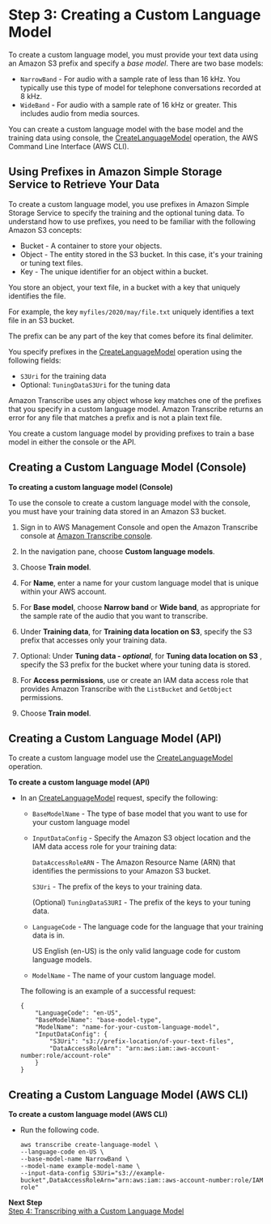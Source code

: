 # Step 3: Creating a Custom Language Model<a name="create-custom-language-model"></a>

To create a custom language model, you must provide your text data using an Amazon S3 prefix and specify a *base model*\. There are two base models:
+ `NarrowBand` \- For audio with a sample rate of less than 16 kHz\. You typically use this type of model for telephone conversations recorded at 8 kHz\.
+ `WideBand` \- For audio with a sample rate of 16 kHz or greater\. This includes audio from media sources\.

You can create a custom language model with the base model and the training data using console, the [CreateLanguageModel](API_CreateLanguageModel.md) operation, the AWS Command Line Interface \(AWS CLI\)\.

## Using Prefixes in Amazon Simple Storage Service to Retrieve Your Data<a name="prefix-get-data"></a>

To create a custom language model, you use prefixes in Amazon Simple Storage Service to specify the training and the optional tuning data\. To understand how to use prefixes, you need to be familiar with the following Amazon S3 concepts:
+ Bucket \- A container to store your objects\.
+ Object \- The entity stored in the S3 bucket\. In this case, it's your training or tuning text files\.
+ Key \- The unique identifier for an object within a bucket\. 

You store an object, your text file, in a bucket with a key that uniquely identifies the file\.

For example, the key `myfiles/2020/may/file.txt` uniquely identifies a text file in an S3 bucket\.

The prefix can be any part of the key that comes before its final delimiter\.

You specify prefixes in the [CreateLanguageModel](API_CreateLanguageModel.md) operation using the following fields: 
+ `S3Uri` for the training data
+ Optional: `TuningDataS3Uri` for the tuning data

Amazon Transcribe uses any object whose key matches one of the prefixes that you specify in a custom language model\. Amazon Transcribe returns an error for any file that matches a prefix and is not a plain text file\.

You create a custom language model by providing prefixes to train a base model in either the console or the API\.

## Creating a Custom Language Model \(Console\)<a name="create-console"></a>

**To creating a custom language model \(Console\)**

To use the console to create a custom language model with the console, you must have your training data stored in an Amazon S3 bucket\.

1. Sign in to AWS Management Console and open the Amazon Transcribe console at [Amazon Transcribe console](https://console.aws.amazon.com/transcribe/)\.

1. In the navigation pane, choose **Custom language models**\.

1. Choose **Train model**\.

1. For **Name**, enter a name for your custom language model that is unique within your AWS account\.

1. For **Base model**, choose **Narrow band** or **Wide band**, as appropriate for the sample rate of the audio that you want to transcribe\.

1. Under **Training data**, for **Training data location on S3**, specify the S3 prefix that accesses only your training data\.

1. Optional: Under **Tuning data \- *optional***, for **Tuning data location on S3** , specify the S3 prefix for the bucket where your tuning data is stored\.

1. For **Access permissions**, use or create an IAM data access role that provides Amazon Transcribe with the `ListBucket` and `GetObject` permissions\.

1. Choose **Train model**\.

## Creating a Custom Language Model \(API\)<a name="create-api"></a>

 To create a custom language model use the [CreateLanguageModel](API_CreateLanguageModel.md) operation\. 

**To create a custom language model \(API\)**
+ In an [CreateLanguageModel](API_CreateLanguageModel.md) request, specify the following:
  + `BaseModelName` \- The type of base model that you want to use for your custom language model
  + `InputDataConfig` \- Specify the Amazon S3 object location and the IAM data access role for your training data:

    `DataAccessRoleARN` \- The Amazon Resource Name \(ARN\) that identifies the permissions to your Amazon S3 bucket\.

    `S3Uri` \- The prefix of the keys to your training data\.

    \(Optional\) `TuningDataS3URI` \- The prefix of the keys to your tuning data\.
  + `LanguageCode` \- The language code for the language that your training data is in\.

    US English \(en\-US\) is the only valid language code for custom language models\.
  + `ModelName` \- The name of your custom language model\.

  The following is an example of a successful request:

  ```
  {
      "LanguageCode": "en-US",
      "BaseModelName": "base-model-type",
      "ModelName": "name-for-your-custom-language-model",
      "InputDataConfig": {
          "S3Uri": "s3://prefix-location/of-your-text-files",
          "DataAccessRoleArn": "arn:aws:iam::aws-account-number:role/account-role"
      }
  }
  ```

## Creating a Custom Language Model \(AWS CLI\)<a name="create-cli"></a>

**To create a custom language model \(AWS CLI\)**
+ Run the following code\.

  ```
  aws transcribe create-language-model \ 
  --language-code en-US \ 
  --base-model-name NarrowBand \ 
  --model-name example-model-name \ 
  --input-data-config S3Uri="s3://example-bucket",DataAccessRoleArn="arn:aws:iam::aws-account-number:role/IAM role"
  ```

**Next Step**  
[Step 4: Transcribing with a Custom Language Model](clm-transcription.md)
